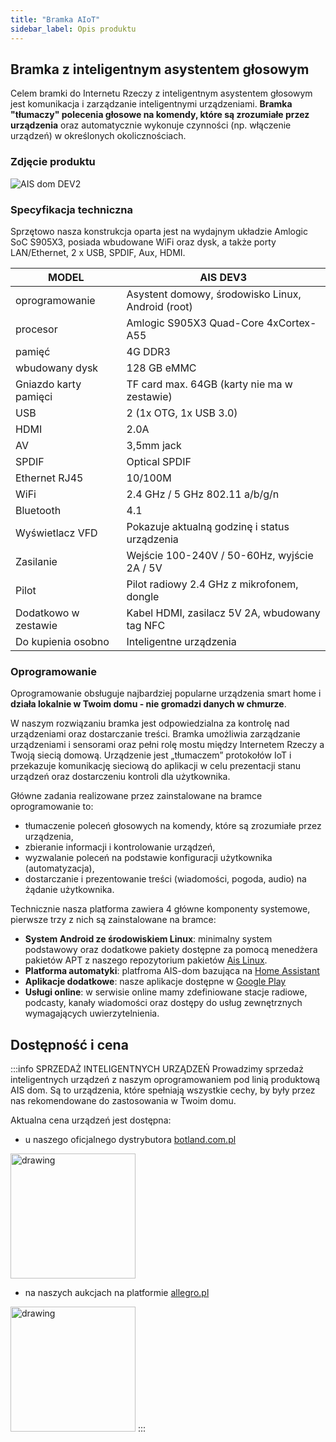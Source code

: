 ```yaml
---
title: "Bramka AIoT"
sidebar_label: Opis produktu
---
```


## Bramka z inteligentnym asystentem głosowym

Celem bramki do Internetu Rzeczy z inteligentnym asystentem głosowym jest komunikacja i zarządzanie inteligentnymi urządzeniami. **Bramka "tłumaczy" polecenia głosowe na komendy, które są zrozumiałe przez urządzenia** oraz automatycznie wykonuje czynności (np. włączenie urządzeń) w określonych okolicznościach.

### Zdjęcie produktu

![AIS dom DEV2](/img/en/bramka/bramka_full.jpg)

### Specyfikacja techniczna

Sprzętowo nasza konstrukcja oparta jest na wydajnym układzie Amlogic SoC S905X3, posiada wbudowane WiFi oraz dysk, a także porty LAN/Ethernet, 2 x USB, SPDIF, Aux, HDMI.

| MODEL                 | AIS DEV3                                                |
|-----------------------|---------------------------------------------------------|
| oprogramowanie        | Asystent domowy, środowisko Linux, Android (root)       |
| procesor              | Amlogic S905X3 Quad-Core 4xCortex-A55                   |
| pamięć                | 4G DDR3                                                 |
| wbudowany dysk        | 128 GB eMMC                                             |
| Gniazdo karty pamięci | TF card max. 64GB (karty nie ma w zestawie)             |
| USB                   | 2 (1x OTG, 1x USB 3.0)                                  |
| HDMI                  | 2.0A                                                    |
| AV                    | 3,5mm jack                                              |
| SPDIF                 | Optical SPDIF                                           |
| Ethernet RJ45         | 10/100M                                                 |
| WiFi                  | 2.4 GHz / 5 GHz 802.11 a/b/g/n                          |
| Bluetooth             | 4.1                                                     |
| Wyświetlacz VFD       | Pokazuje aktualną godzinę i status urządzenia           |
| Zasilanie             | Wejście 100-240V / 50-60Hz, wyjście 2A / 5V             |
| Pilot                 | Pilot radiowy 2.4 GHz z mikrofonem, dongle              |
| Dodatkowo w zestawie  | Kabel HDMI, zasilacz 5V 2A, wbudowany tag NFC           |
| Do kupienia osobno    | Inteligentne urządzenia                                 |


### Oprogramowanie

Oprogramowanie obsługuje najbardziej popularne urządzenia smart home i **działa lokalnie w Twoim domu - nie gromadzi danych w chmurze**.

W naszym rozwiązaniu bramka jest odpowiedzialna za kontrolę nad urządzeniami oraz dostarczanie treści.
Bramka umożliwia zarządzanie urządzeniami i sensorami oraz pełni rolę mostu między Internetem Rzeczy a Twoją siecią domową. Urządzenie jest „tłumaczem” protokołów IoT i przekazuje komunikację sieciową do aplikacji w celu prezentacji stanu urządzeń oraz dostarczeniu kontroli dla użytkownika.

Główne zadania realizowane przez zainstalowane na bramce oprogramowanie to:

 * tłumaczenie poleceń głosowych na komendy, które są zrozumiałe przez urządzenia,
 * zbieranie informacji i kontrolowanie urządzeń,
 * wyzwalanie poleceń na podstawie konfiguracji użytkownika (automatyzacja),
 * dostarczanie i prezentowanie treści (wiadomości, pogoda, audio) na żądanie użytkownika.

Technicznie nasza platforma zawiera 4 główne komponenty systemowe, pierwsze trzy z nich są zainstalowane na bramce:

 * **System Android ze środowiskiem Linux**: minimalny system podstawowy oraz dodatkowe pakiety dostępne za pomocą menedżera pakietów APT z naszego repozytorium pakietów [Ais Linux](https://github.com/sviete/AIS-LINUX-PACKAGES).
 * **Platforma automatyki**: platfroma AIS-dom  bazująca na [Home Assistant](https://powiedz.co/apt/)
 * **Aplikacje dodatkowe**: nasze aplikacje dostępne w [Google Play](https://play.google.com/store/apps/details?id=pl.sviete.dom)
 * **Usługi online**: w serwisie online mamy zdefiniowane stacje radiowe, podcasty, kanały wiadomości oraz dostępy do usług zewnętrznych wymagających uwierzytelnienia.


 ## Dostępność i cena

:::info SPRZEDAŻ INTELIGENTNYCH URZĄDZEŃ
Prowadzimy sprzedaż inteligentnych urządzeń z naszym oprogramowaniem pod linią produktową AIS dom.
Są to urządzenia, które spełniają wszystkie cechy, by były przez nas rekomendowane do zastosowania w Twoim domu.

Aktualna cena urządzeń jest dostępna:

- u naszego oficjalnego dystrybutora [botland.com.pl](https://botland.com.pl/pl/227_prd_ai-speaker)

[<img src="/img/en/icons/botland.png" alt="drawing" width="200"/>](https://botland.com.pl/pl/227_prd_ai-speaker)

- na naszych aukcjach na platformie [allegro.pl](https://allegro.pl/uzytkownik/AI-Speaker)

[<img src="/img/en/icons/allegro.png" alt="drawing" width="200"/>](https://allegro.pl/uzytkownik/AI-Speaker)
:::
